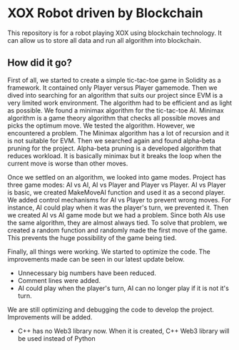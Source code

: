 
# XOX Robot driven by Blockchain

This repository is for a robot playing XOX using blockchain technology. It can allow us to store all data and run all algorithm into blockchain. 


## How did it go?

First of all, we started to create a simple tic-tac-toe game in Solidity as a framework. It contained only Player versus Player gamemode. Then we dived into searching for an algorithm that suits our project since EVM is a very limited work environment. The algorithm had to be efficient and as light as possible. We found a minimax algorithm for the tic-tac-toe AI. Minimax algorithm is a game theory algorithm that checks all possible moves and picks the optimum move. We tested the algorithm. However, we encountered a problem. The Minimax algorithm has a lot of recursion and it is not suitable for EVM. Then we searched again and found alpha-beta pruning for the project. Alpha-beta pruning is a developed algorithm that reduces workload. It is basically minimax but it breaks the loop when the current move is worse than other moves.

Once we settled on an algorithm, we looked into game modes. Project has three game modes: AI vs AI, AI vs Player and Player vs Player. AI vs Player is basic, we created MakeMoveAI function and used it as a second player. We added control mechanisms for AI vs Player to prevent wrong moves. For instance, AI could play when it was the player's turn, we prevented it. Then we created AI vs AI game mode but we had a problem. Since both AIs use the same algorithm, they are almost always tied. To solve that problem, we created a random function and randomly made the first move of the game. This prevents the huge possibility of the game being tied.

Finally, all things were working. We started to optimize the code. The improvements made can be seen in our latest update below.

- Unnecessary big numbers have been reduced.
- Comment lines were added.
- AI could play when the player's turn, AI can no longer play if it is not it's turn.

We are still optimizing and debugging the code to develop the project. Improvements will be added.




- C++ has no Web3 library now. When it is created, C++ Web3 library will be used instead of Python
